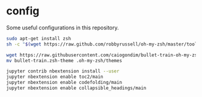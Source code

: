# config

Some useful configurations in this repository.

```bash
sudo apt-get install zsh
sh -c "$(wget https://raw.github.com/robbyrussell/oh-my-zsh/master/tools/install.sh -O -)"

wget https://raw.githubusercontent.com/caiogondim/bullet-train-oh-my-zsh-theme/master/bullet-train.zsh-theme
mv bullet-train.zsh-theme .oh-my-zsh/themes
```

```bash
jupyter contrib nbextension install --user
jupyter nbextension enable toc2/main
jupyter nbextension enable codefolding/main
jupyter nbextension enable collapsible_headings/main
```
